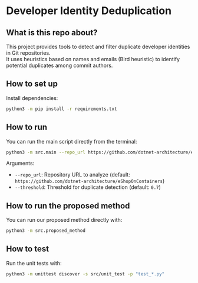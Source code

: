 # Developer Identity Deduplication

## What is this repo about?
This project provides tools to detect and filter duplicate developer identities in Git repositories.  
It uses heuristics based on names and emails (Bird heuristic) to identify potential duplicates among commit authors.

## How to set up
Install dependencies:
```bash
python3 -m pip install -r requirements.txt
```

## How to run
You can run the main script directly from the terminal:

```bash
python3 -m src.main --repo_url https://github.com/dotnet-architecture/eShopOnContainers --threshold 0.7
```

Arguments:
- `--repo_url`: Repository URL to analyze (default: `https://github.com/dotnet-architecture/eShopOnContainers`)
- `--threshold`: Threshold for duplicate detection (default: `0.7`)

## How to run the proposed method
You can run our proposed method directly with:

```bash
python3 -m src.proposed_method
```

## How to test
Run the unit tests with:
```bash
python3 -m unittest discover -s src/unit_test -p "test_*.py"
